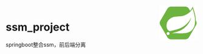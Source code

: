 <img align="right" alt="Spring Initializr" src="/img/spring-initializr.svg" width="100">

# ssm_project
springboot整合ssm，前后端分离
